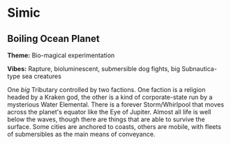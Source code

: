 # Simic

## Boiling Ocean Planet

**Theme:** Bio-magical experimentation

**Vibes:** Rapture, bioluminescent, submersible dog fights, big Subnautica-type sea creatures

One *big* Tributary controlled by two factions. One faction is a religion headed by a Kraken god, the other is a kind of corporate-state run by a mysterious Water Elemental. There is a forever Storm/Whirlpool that moves across the planet's equator like the Eye of Jupiter. Almost all life is well below the waves, though there are things that are able to survive the surface. Some cities are anchored to coasts, others are mobile, with fleets of submersibles as the main means of conveyance.